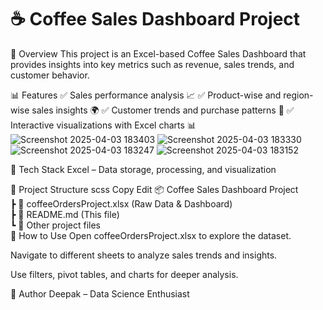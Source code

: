
# ☕ Coffee Sales Dashboard Project
📌 Overview
This project is an Excel-based Coffee Sales Dashboard that provides insights into key metrics such as revenue, sales trends, and customer behavior.

📊 Features
✅ Sales performance analysis 📈
✅ Product-wise and region-wise sales insights 🌍
✅ Customer trends and purchase patterns 🛒
✅ Interactive visualizations with Excel charts 📊
![Screenshot 2025-04-03 183403](https://github.com/user-attachments/assets/7bc594e6-d3e0-4255-88e6-a2a1d9757149)
![Screenshot 2025-04-03 183330](https://github.com/user-attachments/assets/4f3b39ae-bdb9-4452-a5a4-9d7d2c37dba3)
![Screenshot 2025-04-03 183247](https://github.com/user-attachments/assets/78c2f2b5-a863-4ce4-b9be-3ddf9ea1ae45)
![Screenshot 2025-04-03 183152](https://github.com/user-attachments/assets/24ed3b53-2105-4347-99c7-3fd09cbd7793)

🔧 Tech Stack
Excel – Data storage, processing, and visualization

📂 Project Structure
scss
Copy
Edit
📦 Coffee Sales Dashboard Project  
 ┣ 📜 coffeeOrdersProject.xlsx (Raw Data & Dashboard)  
 ┣ 📄 README.md (This file)  
 ┗ 📁 Other project files  
🚀 How to Use
Open coffeeOrdersProject.xlsx to explore the dataset.

Navigate to different sheets to analyze sales trends and insights.

Use filters, pivot tables, and charts for deeper analysis.

📝 Author
Deepak – Data Science Enthusiast
